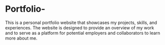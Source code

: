 # Portfolio-
This is a personal portfolio website that showcases my projects, skills, and experiences. The website is designed to provide an overview of my work and to serve as a platform for potential employers and collaborators to learn more about me.

